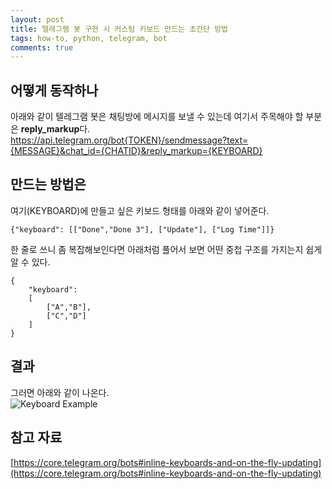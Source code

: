 ```yaml
---
layout: post
title: 텔레그램 봇 구현 시 커스텀 키보드 만드는 초간단 방법
tags: how-to, python, telegram, bot
comments: true
---
```

  
## 어떻게 동작하나
아래와 같이 텔레그램 봇은 채팅방에 메시지를 보낼 수 있는데 여기서 주목해야 할 부분은 **reply_markup**다.   
https://api.telegram.org/bot{TOKEN}/sendmessage?text={MESSAGE}&chat_id={CHATID}&reply_markup={KEYBOARD}
  
## 만드는 방법은
여기(KEYBOARD)에 만들고 싶은 키보드 형태를 아래와 같이 넣어준다.  
~~~
{"keyboard": [["Done","Done 3"], ["Update"], ["Log Time"]]}  
~~~
  
한 줄로 쓰니 좀 복잡해보인다면 아래처럼 풀어서 보면 어떤 중첩 구조를 가지는지 쉽게 알 수 있다.  
~~~
{
    "keyboard": 
    [
        ["A","B"], 
        ["C","D"]
    ]
}
~~~
  
## 결과
그러면 아래와 같이 나온다.  
![Keyboard Example](https://core.telegram.org/file/811140733/2/KoysqJKQ_kI/a1ee46a377796c3961)
  
## 참고 자료
[https://core.telegram.org/bots#inline-keyboards-and-on-the-fly-updating](https://core.telegram.org/bots#inline-keyboards-and-on-the-fly-updating)
